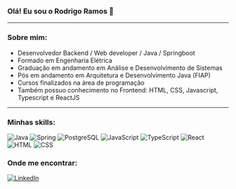 ### Olá! Eu sou o Rodrigo Ramos 👋 
________________________________________________

### Sobre mim:
  - Desenvolvedor Backend / Web developer / Java / Springboot
  - Formado em Engenharia Elétrica
  - Graduação em andamento em Análise e Desenvolvimento de Sistemas
  - Pós em andamento em Arquitetura e Desenvolvimento Java (FIAP)
  - Cursos finalizados na área de programação
  - Também possuo conhecimento no Frontend: HTML, CSS, Javascript, Typescript e ReactJS
________________________________________________

### Minhas skills:
<div>
  <img src="https://img.shields.io/badge/Java-ED8B00?style=for-the-badge&logo=java&logoColor=white" alt="Java">
  <img src="https://img.shields.io/badge/Spring-6DB33F?style=for-the-badge&logo=spring&logoColor=white" alt="Spring">
  <img src="https://img.shields.io/badge/PostgreSQL-316192?style=for-the-badge&logo=postgresql&logoColor=white" alt="PostgreSQL">
  <img src="https://img.shields.io/badge/JavaScript-F7DF1E?style=for-the-badge&logo=javascript&logoColor=black" alt="JavaScript">
  <img src="https://img.shields.io/badge/TypeScript-007ACC?style=for-the-badge&logo=typescript&logoColor=white" alt="TypeScript">
  <img src="https://img.shields.io/badge/React-20232A?style=for-the-badge&logo=react&logoColor=61DAFB" alt="React">
  <img src="https://img.shields.io/badge/HTML5-E34F26?style=for-the-badge&logo=html5&logoColor=white" alt="HTML">
  <img src="https://img.shields.io/badge/CSS3-1572B6?style=for-the-badge&logo=css3&logoColor=white" alt="CSS">
</div>

### Onde me encontrar:
<div>
  <a href="https://www.linkedin.com/in/rodrigojoaoramos/"><img src="https://img.shields.io/badge/LinkedIn-0077B5?style=for-the-badge&logo=linkedin&logoColor=white" alt="LinkedIn"></a>
</div>
